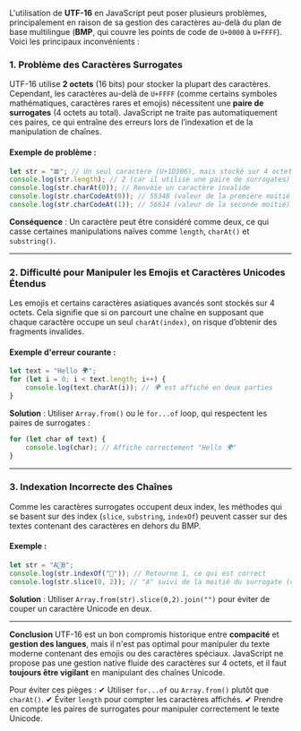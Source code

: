 
L'utilisation de **UTF-16** en JavaScript peut poser plusieurs problèmes, principalement en raison de sa gestion des caractères au-delà du plan de base multilingue (**BMP**, qui couvre les points de code de `U+0000` à `U+FFFF`). Voici les principaux inconvénients :

### 1. **Problème des Caractères Surrogates**
UTF-16 utilise **2 octets** (16 bits) pour stocker la plupart des caractères. Cependant, les caractères au-delà de `U+FFFF` (comme certains symboles mathématiques, caractères rares et emojis) nécessitent une **paire de surrogates** (4 octets au total). JavaScript ne traite pas automatiquement ces paires, ce qui entraîne des erreurs lors de l’indexation et de la manipulation de chaînes.

#### Exemple de problème :
```javascript
let str = "𝌆"; // Un seul caractère (U+1D306), mais stocké sur 4 octets en UTF-16
console.log(str.length); // 2 (car il utilise une paire de surrogates)
console.log(str.charAt(0)); // Renvoie un caractère invalide
console.log(str.charCodeAt(0)); // 55348 (valeur de la première moitié du surrogate pair)
console.log(str.charCodeAt(1)); // 56614 (valeur de la seconde moitié)
```
**Conséquence** : Un caractère peut être considéré comme deux, ce qui casse certaines manipulations naïves comme `length`, `charAt()` et `substring()`.

---

### 2. **Difficulté pour Manipuler les Emojis et Caractères Unicodes Étendus**
Les emojis et certains caractères asiatiques avancés sont stockés sur 4 octets. Cela signifie que si on parcourt une chaîne en supposant que chaque caractère occupe un seul `charAt(index)`, on risque d’obtenir des fragments invalides.

#### Exemple d'erreur courante :
```javascript
let text = "Hello 🌍";
for (let i = 0; i < text.length; i++) {
    console.log(text.charAt(i)); // 🌍 est affiché en deux parties
}
```
**Solution** : Utiliser `Array.from()` ou le `for...of` loop, qui respectent les paires de surrogates :
```javascript
for (let char of text) {
    console.log(char); // Affiche correctement "Hello 🌍"
}
```

---

### 3. **Indexation Incorrecte des Chaînes**
Comme les caractères surrogates occupent deux index, les méthodes qui se basent sur des index (`slice`, `substring`, `indexOf`) peuvent casser sur des textes contenant des caractères en dehors du BMP.

#### Exemple :
```javascript
let str = "A🌟B";
console.log(str.indexOf("🌟")); // Retourne 1, ce qui est correct
console.log(str.slice(0, 2)); // "A" suivi de la moitié du surrogate (corrompu)
```

**Solution** : Utiliser `Array.from(str).slice(0,2).join("")` pour éviter de couper un caractère Unicode en deux.

---
**Conclusion**
UTF-16 est un bon compromis historique entre **compacité** et **gestion des langues**, mais il n'est pas optimal pour manipuler du texte moderne contenant des emojis ou des caractères spéciaux. JavaScript ne propose pas une gestion native fluide des caractères sur 4 octets, et il faut **toujours être vigilant** en manipulant des chaînes Unicode.

Pour éviter ces pièges :
✔ Utiliser `for...of` ou `Array.from()` plutôt que `charAt()`.
✔ Éviter `length` pour compter les caractères affichés.
✔ Prendre en compte les paires de surrogates pour manipuler correctement le texte Unicode.
